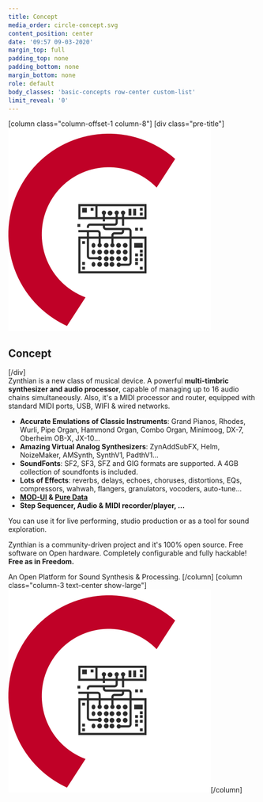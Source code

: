 ```yaml
---
title: Concept
media_order: circle-concept.svg
content_position: center
date: '09:57 09-03-2020'
margin_top: full
padding_top: none
padding_bottom: none
margin_bottom: none
role: default
body_classes: 'basic-concepts row-center custom-list'
limit_reveal: '0'
---
```


[column class="column-offset-1 column-8"]
[div class="pre-title"]![](circle-concept.svg?classes=show-small) <h2>Concept</h2>[/div]  
Zynthian is a new class of musical device. A powerful **multi-timbric synthesizer and audio processor**, capable of managing up to 16 audio chains simultaneously. Also, it's a MIDI processor and router, equipped with standard MIDI ports, USB, WIFI & wired networks.

+ **Accurate Emulations of Classic Instruments**: Grand Pianos, Rhodes, Wurli, Pipe Organ, Hammond Organ, Combo Organ, Minimoog, DX-7, Oberheim OB-X, JX-10...
+ **Amazing Virtual Analog Synthesizers**: ZynAddSubFX, Helm, NoizeMaker, AMSynth, SynthV1, PadthV1...
+ **SoundFonts**: SF2, SF3, SFZ and GIG formats are supported. A 4GB collection of soundfonts is included.
+ **Lots of Effects**: reverbs, delays, echoes, choruses, distortions, EQs, compressors, wahwah, flangers, granulators, vocoders, auto-tune...
+ **[MOD-UI](https://wiki.moddevices.com/wiki/MOD_Web_GUI_User_Guide?target=_blank) & [Pure Data](http://www.pd-tutorial.com/english/index.html?target=_blank)**
+ **Step Sequencer, Audio & MIDI recorder/player, ...**

You can use it for live performing, studio production or as a tool for sound exploration.

Zynthian is a community-driven project and it's 100% open source. Free software on Open hardware. Completely configurable and fully hackable! **Free as in Freedom.**

An Open Platform for Sound Synthesis & Processing. 
[/column]
[column  class="column-3  text-center show-large"]![](circle-concept.svg)[/column]
